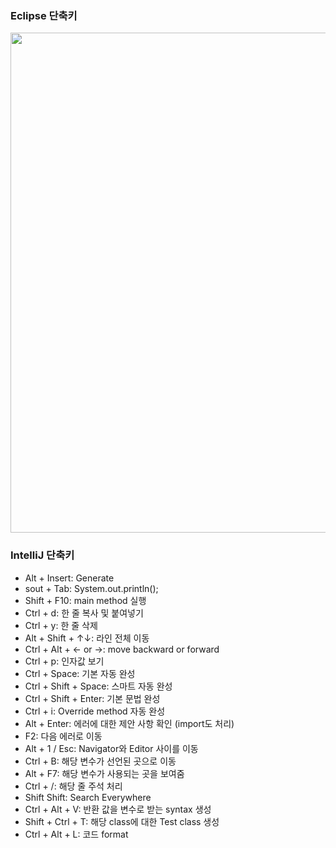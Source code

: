 ### Eclipse 단축키
<img src=https://user-images.githubusercontent.com/65876994/94232099-3fb46c00-ff40-11ea-802c-9018713534aa.PNG height=800>

### IntelliJ 단축키
- Alt + Insert: Generate
- sout + Tab: System.out.println();
- Shift + F10: main method 실행
- Ctrl + d: 한 줄 복사 및 붙여넣기
- Ctrl + y: 한 줄 삭제
- Alt + Shift + ↑↓: 라인 전체 이동
- Ctrl + Alt + <- or ->: move backward or forward
- Ctrl + p: 인자값 보기
- Ctrl + Space: 기본 자동 완성
- Ctrl + Shift + Space: 스마트 자동 완성
- Ctrl + Shift + Enter: 기본 문법 완성
- Ctrl + i: Override method 자동 완성
- Alt + Enter: 에러에 대한 제안 사항 확인 (import도 처리)
- F2: 다음 에러로 이동
- Alt + 1 / Esc: Navigator와 Editor 사이를 이동
- Ctrl + B: 해당 변수가 선언된 곳으로 이동
- Alt + F7: 해당 변수가 사용되는 곳을 보여줌
- Ctrl + /: 해당 줄 주석 처리
- Shift Shift: Search Everywhere
- Ctrl + Alt + V: 반환 값을 변수로 받는 syntax 생성
- Shift + Ctrl + T: 해당 class에 대한 Test class 생성
- Ctrl + Alt + L: 코드 format
